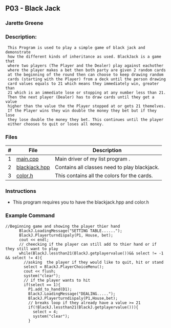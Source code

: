 ## P03 - Black Jack
### Jarette Greene
### Description: 

     This Program is used to play a simple game of black jack and demonstrate
     how the different kinds of inheritance as used. BlackJack is a game that 
     where two players (The Player and the Dealer) play against eachother
     where the player makes a bet then both party are given 2 random cards 
     at the beginning of the round then can choose to keep drawing random 
     cards (starting with the Player) from a deck until the person drawing 
     card values equals to 21 which means they immediately win, greater than 
     21 which is an immediate lose or stopping at any number less than 21. 
     Then the next player (Dealer) has to draw cards until they get a value
     higher than the value the the Player stopped at or gets 21 themelves. 
     If the Player wins they win double the money they bet but if they lose
     they lose double the money they bet. This continues until the player 
     either chooses to quit or loses all money. 

### Files

|   #   | File     | Description                      |
| :---: | -------- | -------------------------------- |
|   1   |[main.cpp](https://github.com/Jarette/2143-OOP-Greene/blob/main/Assignments/P03/main.cpp)| Main driver of my list program . |
|   2   |[blackjack.hpp](https://github.com/Jarette/2143-OOP-Greene/blob/main/Assignments/P03/blackjack.hpp)| Contains all classes need to play blackjack.|
|   3   |[color.h](https://github.com/Jarette/2143-OOP-Greene/blob/main/Assignments/P03/color.h)| This contains all the colors for the cards.|

### Instructions

- This program requires you to have the blackjack.hpp and color.h 

### Example Command
```
//Beginning game and showing the player thier hand 
      BlackJ.LoadingMessage("SETTING TABLE......");
      BlackJ.Playerturndispaly(P1, House, bet);
      cout << endl;
      // cheecking if the player can still add to thier hand or if they still want to play 
      while(BlackJ.lessthan21(BlackJ.getplayervalue())&& select != -1 && select != 4){
        //asking  the player if they would like to quit, hit or stand
        select = BlackJ.PlayerChoiceMenu();
        cout << flush;
        system("clear");
        // if the player wants to hit 
        if(select == 1){
          P1.add_to_hand(D1);
          BlackJ.LoadingMessage("DEALING.....");
          BlackJ.Playerturndispaly(P1,House,bet);
          // breaks loop if they already have a value >= 21
          if(!BlackJ.lessthan21(BlackJ.getplayervalue())){
            select = 4;
            system("clear");
          }
```

